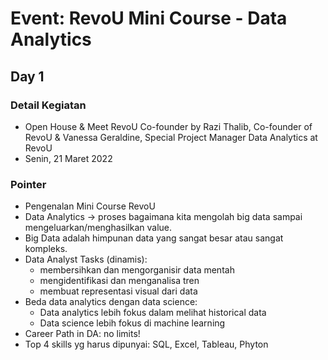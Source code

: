 # Event: RevoU Mini Course - Data Analytics
## Day 1
### Detail Kegiatan
- Open House & Meet RevoU Co-founder by Razi Thalib, Co-founder of RevoU & Vanessa Geraldine, Special Project Manager Data Analytics at RevoU
- Senin, 21 Maret 2022

### Pointer
- Pengenalan Mini Course RevoU
- Data Analytics -> proses bagaimana kita mengolah big data sampai mengeluarkan/menghasilkan value.
- Big Data adalah himpunan data yang sangat besar atau sangat kompleks.
- Data Analyst Tasks (dinamis):
	+ membersihkan dan mengorganisir data mentah
	+ mengidentifikasi dan menganalisa tren
	+ membuat representasi visual dari data
- Beda data analytics dengan data science:
	+ Data analytics lebih fokus dalam melihat historical data
	+ Data science lebih fokus di machine learning
- Career Path in DA: no limits!
- Top 4 skills yg harus dipunyai: SQL, Excel, Tableau, Phyton
